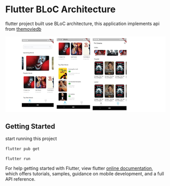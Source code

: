 # Flutter BLoC Architecture 

flutter project built use BLoC architecture, this application implements api from [themoviedb](http://themoviedb.org)

![Screenshot](cinema.png)

## Getting Started

start running this project

`flutter pub get`

`flutter run`


For help getting started with Flutter, view flutter
[online documentation](https://flutter.dev/docs), which offers tutorials,
samples, guidance on mobile development, and a full API reference.
